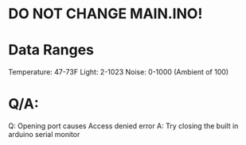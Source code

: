 # DO NOT CHANGE MAIN.INO!

# Data Ranges
Temperature: 47-73F
Light: 2-1023
Noise: 0-1000 (Ambient of 100)

# Q/A:
Q: Opening port causes Access denied error
A: Try closing the built in arduino serial monitor